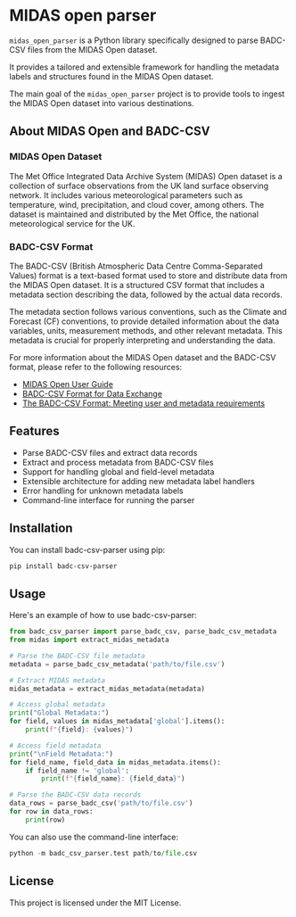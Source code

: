 # MIDAS open parser

`midas_open_parser` is a Python library specifically designed to parse BADC-CSV files from the MIDAS Open dataset.

It provides a tailored and extensible framework for handling the metadata labels and structures found in the MIDAS Open dataset.

The main goal of the `midas_open_parser` project is to provide tools to ingest the MIDAS Open dataset into various destinations.

## About MIDAS Open and BADC-CSV

### MIDAS Open Dataset

The Met Office Integrated Data Archive System (MIDAS) Open dataset is a collection of surface observations from the UK land surface observing network. It includes various meteorological parameters such as temperature, wind, precipitation, and cloud cover, among others. The dataset is maintained and distributed by the Met Office, the national meteorological service for the UK.

### BADC-CSV Format

The BADC-CSV (British Atmospheric Data Centre Comma-Separated Values) format is a text-based format used to store and distribute data from the MIDAS Open dataset. It is a structured CSV format that includes a metadata section describing the data, followed by the actual data records.

The metadata section follows various conventions, such as the Climate and Forecast (CF) conventions, to provide detailed information about the data variables, units, measurement methods, and other relevant metadata. This metadata is crucial for properly interpreting and understanding the data.

For more information about the MIDAS Open dataset and the BADC-CSV format, please refer to the following resources:

- [MIDAS Open User Guide](https://help.ceda.ac.uk/article/4982-midas-open-user-guide)
- [BADC-CSV Format for Data Exchange](https://help.ceda.ac.uk/article/105-badc-csv)
- [The BADC-CSV Format: Meeting user and metadata requirements](https://zenodo.org/records/7355840)

## Features

- Parse BADC-CSV files and extract data records
- Extract and process metadata from BADC-CSV files
- Support for handling global and field-level metadata
- Extensible architecture for adding new metadata label handlers
- Error handling for unknown metadata labels
- Command-line interface for running the parser

## Installation

You can install badc-csv-parser using pip:

```bash
pip install badc-csv-parser
```

## Usage

Here's an example of how to use badc-csv-parser:

```python
from badc_csv_parser import parse_badc_csv, parse_badc_csv_metadata
from midas import extract_midas_metadata

# Parse the BADC-CSV file metadata
metadata = parse_badc_csv_metadata('path/to/file.csv')

# Extract MIDAS metadata
midas_metadata = extract_midas_metadata(metadata)

# Access global metadata
print("Global Metadata:")
for field, values in midas_metadata['global'].items():
    print(f"{field}: {values}")

# Access field metadata
print("\nField Metadata:")
for field_name, field_data in midas_metadata.items():
    if field_name != 'global':
        print(f"{field_name}: {field_data}")

# Parse the BADC-CSV data records
data_rows = parse_badc_csv('path/to/file.csv')
for row in data_rows:
    print(row)
```


You can also use the command-line interface:

```python
python -m badc_csv_parser.test path/to/file.csv
```

## License

This project is licensed under the MIT License.
